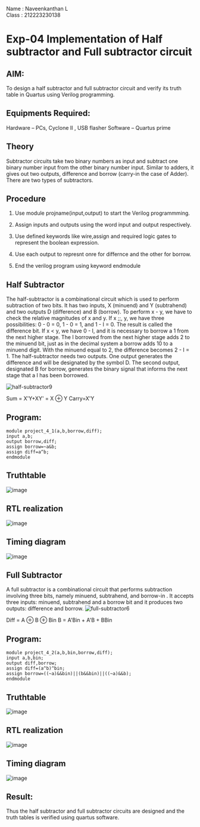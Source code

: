 
Name : Naveenkanthan L<br>
Class : 212223230138

# Exp-04 Implementation of Half subtractor and Full subtractor circuit
## AIM:
To design a half subtractor and full subtractor circuit and verify its truth table in Quartus using Verilog programming.

## Equipments Required:
   Hardware – PCs, Cyclone II , USB flasher
   Software – Quartus prime
   
## Theory
Subtractor circuits take two binary numbers as input and subtract one binary number input from the other binary number input. Similar to adders, it gives out two outputs, difference and borrow (carry-in the case of Adder). There are two types of subtractors.

## Procedure

1.  Use module projname(input,output) to start the Verilog programmming.

2.  Assign inputs and outputs using the word input and output respectively.

3.  Use defined keywords like wire,assign and required logic gates to represent the boolean expression.

4.  Use each output to represnt onre for differnce and the other for borrow.

5.  End the verilog program using keyword endmodule

## Half Subtractor
The half-subtractor is a combinational circuit which is used to perform subtraction of two bits.
It has two inputs, X (minuend) and Y (subtrahend) and two outputs D (difference) and B (borrow). 
To perform x - y, we have to check the relative magnitudes of x and y. If x ;;, y, we have three possibilities: 0 - 0 = 0, 1 - 0 = 1, and 1 - I = 0. 
The result is called the difference bit. If x < y, we have 0 - I, and it is necessary to borrow a 1 from the next higher stage. 
The I borrowed from the next higher stage adds 2 to the minuend bit, just as in the decimal system a borrow adds 10 to a minuend digit. With the minuend equal to 2, the difference becomes 2 - I = 1. 
The half-subtractor needs two outputs. One output generates the difference and will be designated by the symbol D. 
The second output, designated B for borrow, generates the binary signal that informs the next stage that a I has been borrowed.

![half-subtractor9](https://user-images.githubusercontent.com/36288975/166112538-58c3bc7c-ee5d-4e6a-ac8d-8e8328efe27a.png)


Sum = X'Y+XY' = X ⊕ Y
Carry=X'Y

## Program:
```
module project_4_1(a,b,borrow,diff);
input a,b;
output borrow,diff;
assign borrow=~a&b;
assign diff=a^b;
endmodule
```

## Truthtable
![image](https://github.com/Raji1009/Experiment--03-Half-Subtractor-and-Full-subtractor/assets/89059861/4ae068bf-8075-4963-80d4-bc356863d064)

##  RTL realization
![image](https://github.com/Raji1009/Experiment--03-Half-Subtractor-and-Full-subtractor/assets/89059861/a5259217-f5ae-4649-b591-a21d0618d756)

## Timing diagram 
![image](https://github.com/Raji1009/Experiment--03-Half-Subtractor-and-Full-subtractor/assets/89059861/e2eed852-f5b0-44f9-a339-6a3f913e7085)


## Full Subtractor
A full subtractor is a combinational circuit that performs subtraction involving three bits, namely minuend, subtrahend, and borrow-in . 
It accepts three inputs: minuend, subtrahend and a borrow bit and it produces two outputs: difference and borrow. 
![full-subtractor6](https://user-images.githubusercontent.com/36288975/166112541-24c68359-3de8-4674-ae22-8272ffc385ed.png)


Diff = A ⊕ B ⊕ Bin B = A'Bin + A'B + BBin

## Program:
```
module project_4_2(a,b,bin,borrow,diff);
input a,b,bin;
output diff,borrow;
assign diff=(a^b)^bin;
assign borrow=((~a)&&bin)||(b&&bin)||((~a)&&b);
endmodule
```

## Truthtable
![image](https://github.com/Raji1009/Experiment--03-Half-Subtractor-and-Full-subtractor/assets/89059861/3216ee64-c320-4f8b-a4ee-1f6a30ef0ac6)

##  RTL realization
![image](https://github.com/Raji1009/Experiment--03-Half-Subtractor-and-Full-subtractor/assets/89059861/6011a067-43cd-4c50-8d83-1473444b1e84)

## Timing diagram 
![image](https://github.com/Raji1009/Experiment--03-Half-Subtractor-and-Full-subtractor/assets/89059861/ff8c311c-e9a9-4a62-9c73-389476e10b08)

## Result:
Thus the half subtractor and full subtractor circuits are designed and the truth tables is verified using quartus software.

